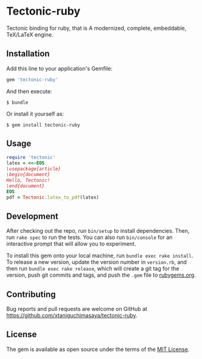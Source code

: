# Tectonic-ruby

Tectonic binding for ruby, that is A modernized, complete, embeddable, TeX/LaTeX engine. 

## Installation

Add this line to your application's Gemfile:

```ruby
gem 'tectonic-ruby'
```

And then execute:

    $ bundle

Or install it yourself as:

    $ gem install tectonic-ruby

## Usage

```ruby
require 'tectonic'
latex = <<-EOS
\usepackage{article}
\begin{document}
Hello, Tectonic!
\end{document}
EOS
pdf = Tectonic.latex_to_pdf(latex)

```

## Development

After checking out the repo, run `bin/setup` to install dependencies. Then, run `rake spec` to run the tests. You can also run `bin/console` for an interactive prompt that will allow you to experiment.

To install this gem onto your local machine, run `bundle exec rake install`. To release a new version, update the version number in `version.rb`, and then run `bundle exec rake release`, which will create a git tag for the version, push git commits and tags, and push the `.gem` file to [rubygems.org](https://rubygems.org).

## Contributing

Bug reports and pull requests are welcome on GitHub at https://github.com/xtaniguchimasaya/tectonic-ruby.

## License

The gem is available as open source under the terms of the [MIT License](https://opensource.org/licenses/MIT).

